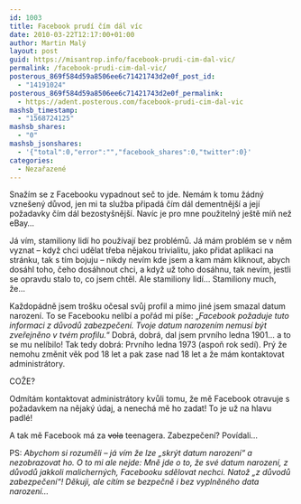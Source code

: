 ```yaml
---
id: 1003
title: Facebook prudí čím dál víc
date: 2010-03-22T12:17:00+01:00
author: Martin Malý
layout: post
guid: https://misantrop.info/facebook-prudi-cim-dal-vic/
permalink: /facebook-prudi-cim-dal-vic/
posterous_869f584d59a8506ee6c71421743d2e0f_post_id:
  - "14191024"
posterous_869f584d59a8506ee6c71421743d2e0f_permalink:
  - https://adent.posterous.com/facebook-prudi-cim-dal-vic
mashsb_timestamp:
  - "1568724125"
mashsb_shares:
  - "0"
mashsb_jsonshares:
  - '{"total":0,"error":"","facebook_shares":0,"twitter":0}'
categories:
  - Nezařazené
---
```

Snaž&iacute;m se z Facebooku vypadnout seč to jde. Nem&aacute;m k tomu ž&aacute;dn&yacute; vzne&scaron;en&yacute; důvod, jen mi ta služba připad&aacute; č&iacute;m d&aacute;l dementněj&scaron;&iacute; a jej&iacute; požadavky č&iacute;m d&aacute;l bezosty&scaron;něj&scaron;&iacute;. Nav&iacute;c je pro mne použiteln&yacute; je&scaron;tě m&iacute;ň než eBay&#8230;

J&aacute; v&iacute;m, stamiliony lid&iacute; ho použ&iacute;vaj&iacute; bez probl&eacute;mů. J&aacute; m&aacute;m probl&eacute;m se v něm vyznat &#8211; když chci udělat třeba nějakou trivialitu, jako přidat aplikaci na str&aacute;nku, tak s t&iacute;m bojuju &#8211; nikdy nev&iacute;m kde jsem a kam m&aacute;m kliknout, abych dos&aacute;hl toho, čeho dos&aacute;hnout chci, a když už toho dos&aacute;hnu, tak nev&iacute;m, jestli se opravdu stalo to, co jsem chtěl. Ale stamiliony lid&iacute;&#8230; Stamiliony much, že&#8230;

Každop&aacute;dně jsem tro&scaron;ku očesal svůj profil a mimo jin&eacute; jsem smazal datum narozen&iacute;. To se Facebooku nel&iacute;b&iacute; a poř&aacute;d mi p&iacute;&scaron;e: &#8222;_Facebook požaduje tuto informaci z důvodů zabezpečen&iacute;. Tvoje datum narozen&iacute;m nemus&iacute; b&yacute;t zveřejněno v tv&eacute;m profilu._&#8220; Dobr&aacute;, dobr&aacute;, dal jsem prvn&iacute;ho ledna 1901&#8230; a to se mu nel&iacute;bilo! Tak tedy dobr&aacute;: Prvn&iacute;ho ledna 1973 (aspoň rok sed&iacute;). Pr&yacute; že nemohu změnit věk pod 18 let a pak zase nad 18 let a že m&aacute;m kontaktovat administr&aacute;tory.

COŽE?

Odm&iacute;t&aacute;m kontaktovat administr&aacute;tory kvůli tomu, že mě Facebook otravuje s požadavkem na nějak&yacute; &uacute;daj, a nenech&aacute; mě ho zadat! To je už na hlavu padl&eacute;!

A tak mě Facebook m&aacute; za <span style="text-decoration: line-through;">vola</span> teenagera. Zabezpečen&iacute;? Pov&iacute;dali&#8230;

PS: _Abychom si rozuměli &#8211; j&aacute; v&iacute;m že lze &#8222;skr&yacute;t datum narozen&iacute;&#8220; a nezobrazovat ho. O to mi ale nejde: Mně jde o to, že sv&eacute; datum narozen&iacute;, z důvodů jakkoli malichern&yacute;ch, Facebooku sdělovat nechci. Natož &#8222;z důvodů zabezpečen&iacute;&#8220;! Děkuji, ale c&iacute;t&iacute;m se bezpečně i bez vyplněn&eacute;ho data narozen&iacute;&#8230;_